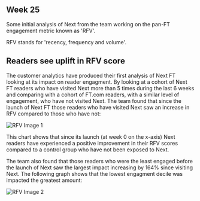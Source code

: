 ## Week 25

Some initial analysis of Next from the team working on the pan-FT engagement metric known as 'RFV'.

RFV stands for 'recency, frequency and volume'.

## Readers see uplift in RFV score

The customer analytics have produced their first analysis of Next FT looking at its impact on reader engagment. By looking at a cohort of Next FT readers who have visited Next more than 5 times during the last 6 weeks and comparing with a cohort of FT.com readers, with a similar level of engagement, who have not visited Next. The team found that since the launch of Next FT those readers who have visited Next saw an increase in RFV compared to those who have not: 

![RFV Image 1](https://lh3.googleusercontent.com/dagM3uaJnE95RFjLb5xZeU4mogkHV4xJF0r01o_A5t0=w1119-h565-no)

This chart shows that since its launch (at week 0 on the x-axis) Next readers have experienced a positive improvement in their RFV scores compared to a control group who have not been exposed to Next. 

The team also found that those readers who were the least engaged before the launch of Next saw the largest impact increasing by 164% since visiting Next. The following graph shows that the lowest engagment decile was impacted the greatest amount: 

![RFV Image 2](https://lh3.googleusercontent.com/shQfIPQsn7BiunXRSi54BzZbNWfabyHfLYHNLAYS-Y4=w521-h329-no)
